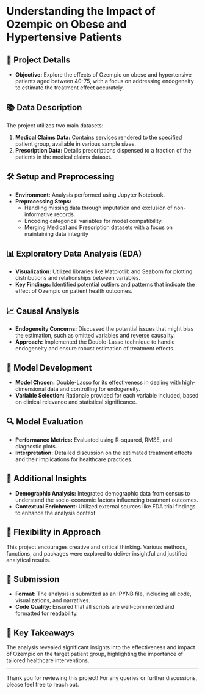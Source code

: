 # Understanding the Impact of Ozempic on Obese and Hypertensive Patients

## 📅 Project Details
- **Objective:** Explore the effects of Ozempic on obese and hypertensive patients aged between 40-75, with a focus on addressing endogeneity to estimate the treatment effect accurately.

## 📚 Data Description
The project utilizes two main datasets:
1. **Medical Claims Data:** Contains services rendered to the specified patient group, available in various sample sizes.
2. **Prescription Data:** Details prescriptions dispensed to a fraction of the patients in the medical claims dataset.

## 🛠 Setup and Preprocessing
- **Environment:** Analysis performed using Jupyter Notebook.
- **Preprocessing Steps:**
  - Handling missing data through imputation and exclusion of non-informative records.
  - Encoding categorical variables for model compatibility.
  - Merging Medical and Prescription datasets with a focus on maintaining data integrity

## 📊 Exploratory Data Analysis (EDA)
- **Visualization:** Utilized libraries like Matplotlib and Seaborn for plotting distributions and relationships between variables.
- **Key Findings:** Identified potential outliers and patterns that indicate the effect of Ozempic on patient health outcomes.

## 📈 Causal Analysis
- **Endogeneity Concerns:** Discussed the potential issues that might bias the estimation, such as omitted variables and reverse causality.
- **Approach:** Implemented the Double-Lasso technique to handle endogeneity and ensure robust estimation of treatment effects.

## 🧪 Model Development
- **Model Chosen:** Double-Lasso for its effectiveness in dealing with high-dimensional data and controlling for endogeneity.
- **Variable Selection:** Rationale provided for each variable included, based on clinical relevance and statistical significance.

## 🔍 Model Evaluation
- **Performance Metrics:** Evaluated using R-squared, RMSE, and diagnostic plots.
- **Interpretation:** Detailed discussion on the estimated treatment effects and their implications for healthcare practices.

## 📝 Additional Insights
- **Demographic Analysis:** Integrated demographic data from census to understand the socio-economic factors influencing treatment outcomes.
- **Contextual Enrichment:** Utilized external sources like FDA trial findings to enhance the analysis context.

## 🔄 Flexibility in Approach
This project encourages creative and critical thinking. Various methods, functions, and packages were explored to deliver insightful and justified analytical results.

## 📁 Submission
- **Format:** The analysis is submitted as an IPYNB file, including all code, visualizations, and narratives.
- **Code Quality:** Ensured that all scripts are well-commented and formatted for readability.

## 🌟 Key Takeaways
The analysis revealed significant insights into the effectiveness and impact of Ozempic on the target patient group, highlighting the importance of tailored healthcare interventions.

---

Thank you for reviewing this project! For any queries or further discussions, please feel free to reach out.
